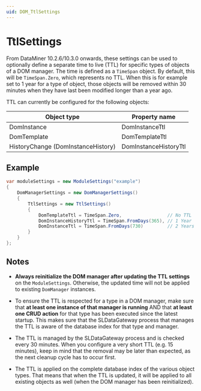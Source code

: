 ```yaml
---
uid: DOM_TtlSettings
---
```


# TtlSettings

From DataMiner 10.2.6/10.3.0 onwards, these settings can be used to optionally define a separate time to live (TTL) for specific types of objects of a DOM manager. The time is defined as a `TimeSpan` object. By default, this will be `TimeSpan.Zero`, which represents no TTL. When this is for example set to 1 year for a type of object, those objects will be removed within 30 minutes when they have last been modified longer than a year ago.

TTL can currently be configured for the following objects:

| Object type | Property name |
|--|--|
| DomInstance | DomInstanceTtl |
| DomTemplate | DomTemplateTtl |
| HistoryChange (DomInstanceHistory) | DomInstanceHistoryTtl |

## Example

```csharp
var moduleSettings = new ModuleSettings("example")
{
    DomManagerSettings = new DomManagerSettings()
    {
        TtlSettings = new TtlSettings()
        {
            DomTemplateTtl = TimeSpan.Zero,                 // No TTL
            DomInstanceHistoryTtl = TimeSpan.FromDays(365), // 1 Year
            DomInstanceTtl = TimeSpan.FromDays(730)         // 2 Years
        }
    }
};
```

## Notes

- **Always reinitialize the DOM manager after updating the TTL settings** on the `ModuleSettings`. Otherwise, the updated time will not be applied to existing `DomManager` instances.

- To ensure the TTL is respected for a type in a DOM manager, make sure that **at least one instance of that manager is running** AND that **at least one CRUD action** for that type has been executed since the latest startup. This makes sure that the SLDataGateway process that manages the TTL is aware of the database index for that type and manager.

- The TTL is managed by the SLDataGateway process and is checked every 30 minutes. When you configure a very short TTL (e.g. 15 minutes), keep in mind that the removal may be later than expected, as the next cleanup cycle has to occur first.

- The TTL is applied on the complete database index of the various object types. That means that when the TTL is updated, it will be applied to all existing objects as well (when the DOM manager has been reinitialized).
